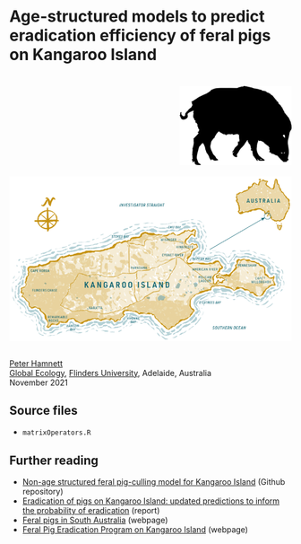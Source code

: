 # Age-structured models to predict eradication efficiency of feral pigs on Kangaroo Island
<img align="right" src="pig.png" alt="feral pig" width="200" style="margin-top: 20px">

<a href="https://www.tourkangarooisland.com.au/"><img align="center" src="KI.png" alt="Kangaroo Island" width="600" style="margin-top: 20px"></a>

  
<br>
<a href="https://globalecologyflinders.com/people/#PH">Peter Hamnett</a> <br>
<a href="http://globalecologyflinders.com" target="_blank">Global Ecology</a>, <a href="http://flinders.edu.au" target="_blank">Flinders University</a>, Adelaide, Australia <br>
November 2021 <br>
  
## Source files
- <code>matrixOperators.R</code>
  
## Further reading
- <a href="https://github.com/cjabradshaw/KIpigCull">Non-age structured feral pig-culling model for Kangaroo Island</a> (Github repository)
- <a href="https://pir.sa.gov.au/__data/assets/pdf_file/0004/396643/Updated_predictions_on_the_program_to_eradicate_feral_pigs_from_Kangaroo_Island.pdf">Eradication of pigs on Kangaroo Island: updated predictions to inform the probability of eradication</a> (report)
- <a href="https://www.pir.sa.gov.au/biosecurity/introduced-pest-feral-animals/find_a_pest_animal/pigs">Feral pigs in South Australia</a> (webpage)
- <a href="https://pir.sa.gov.au/biosecurity/introduced-pest-feral-animals/find_a_pest_animal/pigs/feral_pig_eradication_program_on_kangaroo_island">Feral Pig Eradication Program on Kangaroo Island</a> (webpage)
